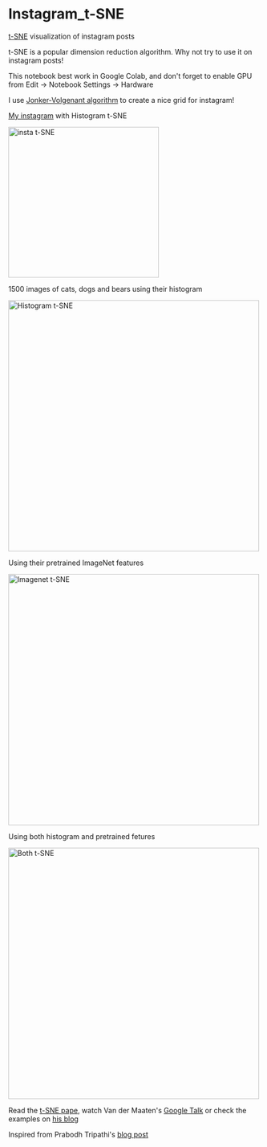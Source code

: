 # Instagram_t-SNE
[t-SNE](https://lvdmaaten.github.io/tsne/) visualization of instagram posts

t-SNE is a popular dimension reduction algorithm. Why not try to use it on instagram posts!

This notebook best work in Google Colab, and don't forget to enable GPU from Edit -> Notebook Settings -> Hardware

I use [Jonker-Volgenant algorithm](https://blog.sourced.tech/post/lapjv/) to create a nice grid for instagram!

[My instagram](https://www.instagram.com/tokyoda100gun/) with Histogram t-SNE

<img alt="insta t-SNE" src="https://github.com/zehrahayirci/instagram_t-SNE/blob/master/images/insta_histogram.png" width="300">

1500 images of cats, dogs and bears using their histogram

<img alt="Histogram t-SNE" src="https://github.com/zehrahayirci/instagram_t-SNE/blob/master/images/histogram_tsne_3.png" width="500">


Using their pretrained ImageNet features

<img alt="Imagenet t-SNE" src="https://github.com/zehrahayirci/instagram_t-SNE/blob/master/images/tsne_features.png" width="500">


Using both histogram and pretrained fetures

<img alt="Both t-SNE" src="https://github.com/zehrahayirci/instagram_t-SNE/blob/master/images/tsne_all.png" width="500">

Read the [t-SNE pape](http://www.jmlr.org/papers/volume9/vandermaaten08a/vandermaaten08a.pdf), watch Van der Maaten's [Google Talk](https://www.youtube.com/watch?v=RJVL80Gg3lA) or check the examples on [his blog](https://lvdmaaten.github.io/tsne/)


Inspired from Prabodh Tripathi's [blog post](https://thebittheories.com/t-sne-visualization-of-instagram-posts-d5915ae99e63)

